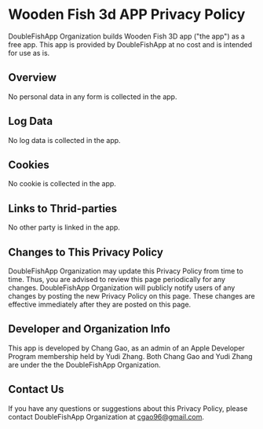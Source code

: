 # Wooden Fish 3d APP Privacy Policy

DoubleFishApp Organization builds Wooden Fish 3D app ("the app") as a free app. This app is provided by DoubleFishApp at no cost and is intended for use as is.

## Overview

No personal data in any form is collected in the app.

## Log Data

No log data is collected in the app.

## Cookies

No cookie is collected in the app.

## Links to Thrid-parties

No other party is linked in the app.

## Changes to This Privacy Policy

DoubleFishApp Organization may update this Privacy Policy from time to time. Thus, you are advised to review this page periodically for any changes. DoubleFishApp Organization will publicly notify users of any changes by posting the new Privacy Policy on this page. These changes are effective immediately after they are posted on this page.

## Developer and Organization Info

This app is developed by Chang Gao, as an admin of an Apple Developer Program membership held by Yudi Zhang. Both Chang Gao and Yudi Zhang are under the the DoubleFishApp Organization.

## Contact Us

If you have any questions or suggestions about this Privacy Policy, please contact DoubleFishApp Organization at cgao96@gmail.com.
